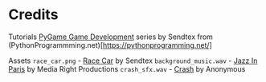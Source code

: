 # Credits

Tutorials
[PyGame Game Development](https://pythonprogramming.net/pygame-python-3-part-1-intro/) series by Sendtex from (PythonProgrammming.net)[https://pythonprogramming.net/]

Assets
`race_car.png` - [Race Car](https://pythonprogramming.net/static/images/pygame/racecar.png) by Sendtex
`background_music.wav` - [Jazz In Paris](https://www.youtube.com/audiolibrary_download?vid=0c3c2d67a4f2373d) by Media Right Productions
`crash_sfx.wav` - [Crash](https://www.youtube.com/audiolibrary_download?vid=bd01b0424f9ff7d2) by Anonymous